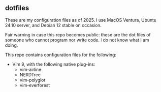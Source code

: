 ## dotfiles
These are my configuration files as of 2025. I use MacOS Ventura, Ubuntu 24.10 server, and Debian 12 stable on occasion.

Fair warning in case this repo becomes public: these are the dot files of someone who cannot program nor write code. I do not know what I am doing.

This repo contains configuration files for the following:
* Vim 9, with the following native plug-ins:
    * vim-airline
    * NERDTree
    * vim-polyglot
    * vim-everforest